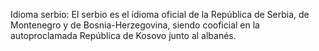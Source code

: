 Idioma serbio: El serbio es el idioma oficial de la República de Serbia, de Montenegro y de Bosnia-Herzegovina, siendo cooficial en la autoproclamada República de Kosovo junto al albanés.
